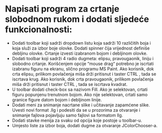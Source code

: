 # Napisati program za crtanje slobodnom rukom i dodati sljedeće funkcionalnosti:
- Dodati toolbar koji sadrži dropdown listu koja sadrži 10 različitih boja i koja služi za izbor boje olovke. Dodati spinner čija vrijednost definiše debljinu olovke. Crtanje izvesti izabranom bojom i debljinom olovke.
- Dodati toolbar koji sadrži 4 radio dugmeta: elipsu, pravougaonik, liniju i slobodno crtanje. Korišćenjem opcije “mouse drag“ potrebno je iscrtati izabranu figuru na ekranu, slično programu MS Paint. Ako korisnik, dok crta elipsu, prilikom povlačenja miša drži pritisnut i taster CTRL , tada se iscrtava krug. Ako korisnik, dok crta pravougaonik, prilikom povlačenja miša drži pritisnut i taster CTRL , tada se iscrtava kvadrat.
- U toolbar dodati check-box sa nazivom Fill. Ako je selektovan, crtati figuru popunjenu trenutnom bojom. Ako nije selektovan, crtati samo granice figure datom bojom i debljinom linije.
- Dodati meni za snimanje nacrtane slike i učitavanje zapamćene slike. Uvesti novi format .llg i podesiti da se u prozorima za otvaranje i snimanje fajlova pojavljuju samo fajlovi sa formatom llg.
- Dodati stavke menija za svaku od opcija koje postoje u toolbar-u.
- Umjesto liste za izbor boja, dodati dugme za otvaranje JColorChooser-a.
